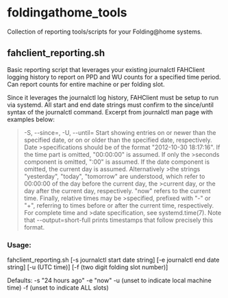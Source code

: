 # foldingathome_tools
Collection of reporting tools/scripts for your Folding@home systems.


## fahclient_reporting.sh
Basic reporting script that leverages your existing journalctl FAHClient logging history to report on PPD and WU counts for a specified time period. Can report counts for entire machine or per folding slot.

Since it leverages the journalctl log history, FAHClient must be setup to run via systemd. All start and end date strings must confirm to the since/until syntax of the journalctl command. Excerpt from journalctl man page with examples below:
>-S, --since=, -U, --until=
>Start showing entries on or newer than the specified date, or on or older than the specified date, respectively. Date >specifications should be of the format "2012-10-30 18:17:16". If the time part is omitted, "00:00:00" is assumed. If only the >seconds component is omitted, ":00" is assumed. If the date component is omitted, the current day is assumed. Alternatively >the strings "yesterday", "today", "tomorrow" are understood, which refer to 00:00:00 of the day before the current day, the >current day, or the day after the current day, respectively. "now" refers to the current time. Finally, relative times may be >specified, prefixed with "-" or "+", referring to times before or after the current time, respectively. For complete time and >date specification, see systemd.time(7). Note that --output=short-full prints timestamps that follow precisely this format.

### Usage:
fahclient_reporting.sh [-s journalctl start date string] [-e journalctl end date string] [-u (UTC time)] [-f (two digit folding slot number)]

Defaults: -s "24 hours ago" -e "now" -u (unset to indicate local machine time) -f (unset to indicate ALL slots)

###
